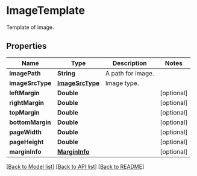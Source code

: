 ﻿
# ImageTemplate
Template of image.

## Properties
Name | Type | Description | Notes
------------ | ------------- | ------------- | -------------
**imagePath** | **String** | A path for image. | 
**imageSrcType** | [**ImageSrcType**](ImageSrcType.md) | Image type. | 
**leftMargin** | **Double** |  | [optional]
**rightMargin** | **Double** |  | [optional]
**topMargin** | **Double** |  | [optional]
**bottomMargin** | **Double** |  | [optional]
**pageWidth** | **Double** |  | [optional]
**pageHeight** | **Double** |  | [optional]
**marginInfo** | [**MarginInfo**](MarginInfo.md) |  | [optional]


[[Back to Model list]](../../README.md#documentation-for-models) [[Back to API list]](../../README.md#documentation-for-api-endpoints) [[Back to README]](../../README.md)


